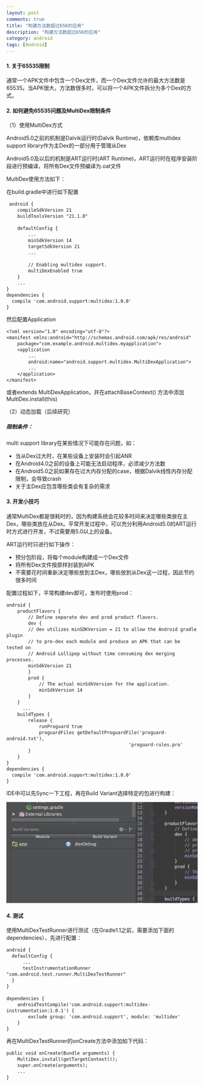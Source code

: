 ```yaml
---
layout: post
comments: true
title: "构建方法数超过65K的应用"
description: "构建方法数超过65K的应用"
category: android
tags: [Android]
---
```



#### 1. 关于65535限制    
通常一个APK文件中包含一个Dex文件，而一个Dex文件允许的最大方法数是65535。当APK很大，方法数很多时，可以将一个APK文件拆分为多个Dex的方式。

<!--more-->

#### 2. 如何避免65535问题及MultiDex限制条件    
（1）使用MultiDex方式

 Android5.0之前的机制是Dalvik运行时(Dalvik Runtime)，依赖库multidex support library作为主Dex的一部分用于管理从Dex
 
 Android5.0及以后的机制是ART运行时(ART Runtime)，ART运行时在程序安装阶段进行预编译，将所有Dex文件预编译为.oat文件
 
 MultiDex使用方法如下：
 
 在build.gradle中进行如下配置
 
     android {
        compileSdkVersion 21
        buildToolsVersion "21.1.0"

        defaultConfig {
            ...
            minSdkVersion 14
            targetSdkVersion 21
            ...

            // Enabling multidex support.
            multiDexEnabled true
        }
        ...
    }
    dependencies {
      compile 'com.android.support:multidex:1.0.0'
    }

然后配置Application

    <?xml version="1.0" encoding="utf-8"?>
    <manifest xmlns:android="http://schemas.android.com/apk/res/android"
        package="com.example.android.multidex.myapplication">
        <application
            ...
            android:name="android.support.multidex.MultiDexApplication">
            ...
        </application>
    </manifest>
    
或者extends MultiDexApplication，并在attachBaseContext() 方法中添加MultiDex.install(this)

（2）动态加载（后续研究）

##### 限制条件：    
multi support library在某些情况下可能存在问题，如：

* 当从Dex过大时，在某些设备上安装时会引起ANR
* 在Android4.0之前的设备上可能无法启动程序，必须减少方法数
* 在Android5.0之前如果存在过大内存分配的case，根据Dalvik线性内存分配限制，会导致crash
* 关于主Dex应包含哪些类会有复杂的需求

#### 3. 开发小技巧    
通常MultiDex都是很耗时的，因为构建系统会花较多时间来决定哪些类放在主Dex，哪些类放在从Dex。平常开发过程中，可以充分利用Android5.0的ART运行时方式进行开发，不过需要用5.0以上的设备。

ART运行时只进行如下操作：

* 预分包阶段，将每个module构建成一个Dex文件
* 将所有Dex文件按原样封装到APK
* 不需要花时间重新决定哪些放到主Dex，哪些放到从Dex这一过程，因此节约很多时间

配置过程如下，平常构建dev即可，发布时使用prod：

    android {
        productFlavors {
            // Define separate dev and prod product flavors.
            dev {
            // dev utilizes minSDKVersion = 21 to allow the Android gradle plugin
            // to pre-dex each module and produce an APK that can be tested on
            // Android Lollipop without time consuming dex merging processes.
            minSdkVersion 21
            }
            prod {
                // The actual minSdkVersion for the application.
                minSdkVersion 14
            }
        }
          ...
        buildTypes {
            release {
                runProguard true
                proguardFiles getDefaultProguardFile('proguard-android.txt'),
                                                 'proguard-rules.pro'
            }
        }
    }
    dependencies {
      compile 'com.android.support:multidex:1.0.0'
    }    
    
    
   IDE中可以先Sync一下工程，再在Build Variant选择特定的包进行构建：
   
  ![pic](/image/2014-02-04-android-methods-over-65k/studio-build-variant.png)

#### 4. 测试    

使用MultiDexTestRunner进行测试（在Gradle1.1之前，需要添加下面的dependencies），先进行配置：

    android {
      defaultConfig {
          ...
          testInstrumentationRunner "com.android.test.runner.MultiDexTestRunner"
      }
    }

    dependencies {
        androidTestCompile('com.android.support:multidex-instrumentation:1.0.1') {
            exclude group: 'com.android.support', module: 'multidex'
        }
    }

再在MultiDexTestRunner的onCreate方法中添加如下代码：

    public void onCreate(Bundle arguments) {
        MultiDex.install(getTargetContext());
        super.onCreate(arguments);
        ...
    }
